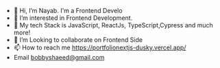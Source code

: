 - 👋 Hi, I’m Nayab. I'm a Frontend Develo
- 👀 I’m interested in Frontend Development.
- 🌱 My tech Stack is JavaScript, ReactJs, TypeScript,Cypress and much more!  
- 💞️ I’m Looking to collaborate on Frontend Side
- 📫 How to reach me https://portfolionextjs-dusky.vercel.app/
- Email bobbyshaeed@gmail.com
